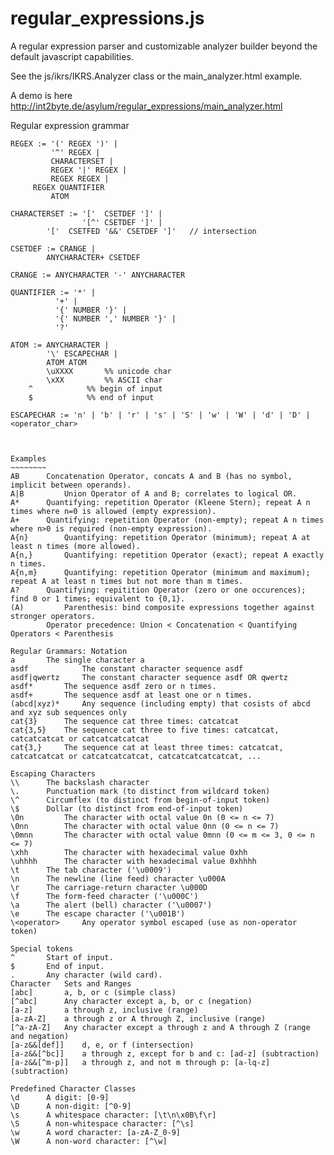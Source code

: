 regular_expressions.js
======================

A regular expression parser and customizable analyzer builder beyond 
the default javascript capabilities.

See the js/ikrs/IKRS.Analyzer class or the main_analyzer.html example.

A demo is here 
http://int2byte.de/asylum/regular_expressions/main_analyzer.html



Regular expression grammar
~~~~~~~~~~~~~~~~~~~~~~~~~~
REGEX := '(' REGEX ')' |
      	 '^' REGEX |
         CHARACTERSET |
         REGEX '|' REGEX |
         REGEX REGEX |
	 REGEX QUANTIFIER
         ATOM

CHARACTERSET := '['  CSETDEF ']' |
      	     	'[^' CSETDEF ']' |
		'['  CSETFED '&&' CSETDEF ']'   // intersection

CSETDEF := CRANGE |
	    ANYCHARACTER+ CSETDEF

CRANGE := ANYCHARACTER '-' ANYCHARACTER

QUANTIFIER := '*' | 
	      '+' |
	      '{' NUMBER '}' |
	      '{' NUMBER ',' NUMBER '}' |
	      '?'

ATOM := ANYCHARACTER |
        '\' ESCAPECHAR |
        ATOM ATOM
        \uXXXX       %% unicode char
        \xXX         %% ASCII char
	^            %% begin of input
	$            %% end of input

ESCAPECHAR := 'n' | 'b' | 'r' | 's' | 'S' | 'w' | 'W' | 'd' | 'D' | <operator_char>



Examples
~~~~~~~~
AB		Concatenation Operator, concats A and B (has no symbol, implicit between operands).
A|B 		Union Operator of A and B; correlates to logical OR.
A* 		Quantifying: repetition Operator (Kleene Stern); repeat A n times where n=0 is allowed (empty expression).
A+ 		Quantifying: repetition Operator (non-empty); repeat A n times where n>0 is required (non-empty expression).
A{n} 		Quantifying: repetition Operator (minimum); repeat A at least n times (more allowed).
A{n,} 		Quantifying: repetition Operator (exact); repeat A exactly n times.
A{n,m} 		Quantifying: repetition Operator (minimum and maximum); repeat A at least n times but not more than m times.
A?		Quantifying: repitition Operator (zero or one occurences); find 0 or 1 times; equivalent to {0,1}.
(A) 		Parenthesis: bind composite expressions together against stronger operators.
		Operator precedence: Union < Concatenation < Quantifying Operators < Parenthesis

Regular Grammars: Notation
a 		The single character a
asdf 	    	The constant character sequence asdf
asdf|qwertz 	The constant character sequence asdf OR qwertz
asdf* 		The sequence asdf zero or n times.
asdf+ 		The sequence asdf at least one or n times.
(abcd|xyz)* 	Any sequence (including empty) that cosists of abcd and xyz sub sequences only
cat{3} 		The sequence cat three times: catcatcat
cat{3,5} 	The sequence cat three to five times: catcatcat, catcatcatcat or catcatcatcatcat
cat{3,} 	The sequence cat at least three times: catcatcat, catcatcatcat or catcatcatcatcat, catcatcatcatcatcat, ...

Escaping Characters
\\		The backslash character
\. 		Punctuation mark (to distinct from wildcard token)
\^ 		Circumflex (to distinct from begin-of-input token)
\$ 		Dollar (to distinct from end-of-input token)
\0n 		The character with octal value 0n (0 <= n <= 7)
\0nn 		The character with octal value 0nn (0 <= n <= 7)
\0mnn 		The character with octal value 0mnn (0 <= m <= 3, 0 <= n <= 7)
\xhh 		The character with hexadecimal value 0xhh
\uhhhh 		The character with hexadecimal value 0xhhhh
\t 		The tab character ('\u0009')
\n 		The newline (line feed) character \u000A
\r 		The carriage-return character \u000D
\f 		The form-feed character ('\u000C')
\a 		The alert (bell) character ('\u0007')
\e 		The escape character ('\u001B')
\<operator> 	Any operator symbol escaped (use as non-operator token)

Special tokens
^		Start of input.
$ 		End of input.
. 		Any character (wild card).
Character 	Sets and Ranges
[abc] 		a, b, or c (simple class)
[^abc] 		Any character except a, b, or c (negation)
[a-z] 		a through z, inclusive (range)
[a-zA-Z] 	a through z or A through Z, inclusive (range)
[^a-zA-Z] 	Any character except a through z and A through Z (range and negation)
[a-z&&[def]] 	d, e, or f (intersection)
[a-z&&[^bc]] 	a through z, except for b and c: [ad-z] (subtraction)
[a-z&&[^m-p]] 	a through z, and not m through p: [a-lq-z](subtraction)

Predefined Character Classes
\d 	   	A digit: [0-9]
\D 		A non-digit: [^0-9]
\s 		A whitespace character: [\t\n\x0B\f\r]
\S 		A non-whitespace character: [^\s]
\w 		A word character: [a-zA-Z_0-9]
\W 		A non-word character: [^\w]





	




